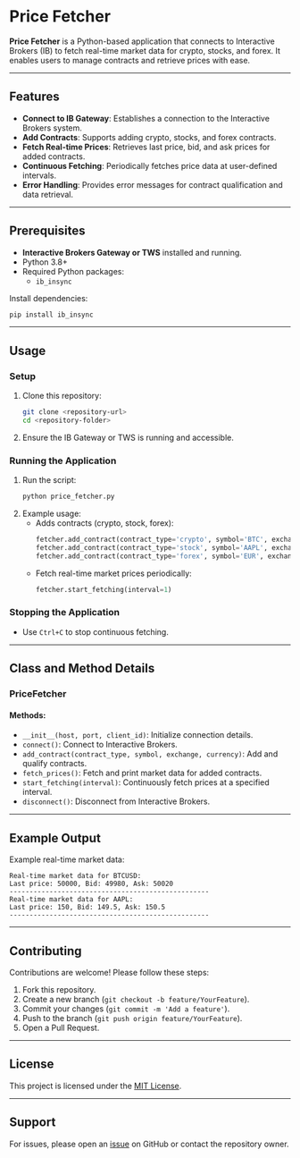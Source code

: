# Price Fetcher

**Price Fetcher** is a Python-based application that connects to Interactive Brokers (IB) to fetch real-time market data for crypto, stocks, and forex. It enables users to manage contracts and retrieve prices with ease.

---

## Features

- **Connect to IB Gateway**: Establishes a connection to the Interactive Brokers system.
- **Add Contracts**: Supports adding crypto, stocks, and forex contracts.
- **Fetch Real-time Prices**: Retrieves last price, bid, and ask prices for added contracts.
- **Continuous Fetching**: Periodically fetches price data at user-defined intervals.
- **Error Handling**: Provides error messages for contract qualification and data retrieval.

---

## Prerequisites

- **Interactive Brokers Gateway or TWS** installed and running.
- Python 3.8+
- Required Python packages:
  - `ib_insync`

Install dependencies:

```bash
pip install ib_insync
```

---

## Usage

### Setup

1. Clone this repository:
   ```bash
   git clone <repository-url>
   cd <repository-folder>
   ```
2. Ensure the IB Gateway or TWS is running and accessible.

### Running the Application

1. Run the script:
   ```bash
   python price_fetcher.py
   ```
2. Example usage:
   - Adds contracts (crypto, stock, forex):
     ```python
     fetcher.add_contract(contract_type='crypto', symbol='BTC', exchange='PAXOS', currency='USD')
     fetcher.add_contract(contract_type='stock', symbol='AAPL', exchange='SMART', currency='USD')
     fetcher.add_contract(contract_type='forex', symbol='EUR', exchange='', currency='USD')
     ```
   - Fetch real-time market prices periodically:
     ```python
     fetcher.start_fetching(interval=1)
     ```

### Stopping the Application

- Use `Ctrl+C` to stop continuous fetching.

---

## Class and Method Details

### **PriceFetcher**

#### **Methods:**

- `__init__(host, port, client_id)`: Initialize connection details.
- `connect()`: Connect to Interactive Brokers.
- `add_contract(contract_type, symbol, exchange, currency)`: Add and qualify contracts.
- `fetch_prices()`: Fetch and print market data for added contracts.
- `start_fetching(interval)`: Continuously fetch prices at a specified interval.
- `disconnect()`: Disconnect from Interactive Brokers.

---

## Example Output

Example real-time market data:

```
Real-time market data for BTCUSD:
Last price: 50000, Bid: 49980, Ask: 50020
--------------------------------------------------
Real-time market data for AAPL:
Last price: 150, Bid: 149.5, Ask: 150.5
--------------------------------------------------
```

---

## Contributing

Contributions are welcome! Please follow these steps:

1. Fork this repository.
2. Create a new branch (`git checkout -b feature/YourFeature`).
3. Commit your changes (`git commit -m 'Add a feature'`).
4. Push to the branch (`git push origin feature/YourFeature`).
5. Open a Pull Request.

---

## License

This project is licensed under the [MIT License](LICENSE).

---

## Support

For issues, please open an [issue](https://github.com/your-repo-url/issues) on GitHub or contact the repository owner.
